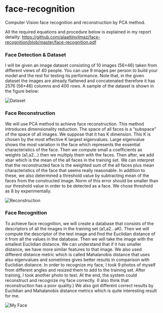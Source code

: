 # face-recognition
Computer Vision face recognition and reconstruction by PCA method.

All the required equations and procedure below is explained in my report detailly: https://github.com/alaattinyilmaz/face-recognition/blob/master/face-recognition.pdf

### Face Detection & Dataset

I will be given an image dataset consisting of 10 images (56×46) taken from different views of 40 people. You can use 9 images per person to build your model and the rest for testing its performance. Note that, in the given dataset the images are already flattened and concatenated therefore it has 2576 (56×46) columns and 400 rows. A sample of the dataset is shown in the figure below:

![Dataset](https://i.ibb.co/G0xZDz2/reconstruction.png)

### Face Reconstruction
We will use PCA method to achieve face reconstruction. This method introduces dimensionality reduction. The space of all faces is a “subspace” of the space of all images. We suppose that it has K dimension. This K is chosen by the most effective K largest
eigenvalues. Large eigenvalue shows the most variation in the face which represents the essential characteristics of the face. Then we compute small a coefficients as weights (a1,a2…) then we multiply them with the faces. Then after, we add xbar which is the mean of
the all faces in the training set. We can interpret that the reconstructed face is the weighted sum of the all faces plus mean characteristics of the face that seems really reasonable. In addition to these, we also determined a threshold value by subtracting mean of the faces from the constructed image. Norm of this error should be smaller than our threshold value in order
to be detected as a face. We chose threshold as 8 by experimentally.

![Reconstruction](https://serving.photos.photobox.com/00439145202d7b057766e431b2d8329ff5bee321304e3c17f2b662267d5a459bcf0ddb8e.jpg)


### Face Recognition

To achieve face recognition, we will create a database that consists of the descriptors of all the images in the training set (a1,a2…aK). Then we will compute the descriptor of the test image and find the Euclidian distance of it from all the values in the database. Then we will take the image with the smallest Euclidian distance. We can understand that if it has smaller distance, we have more similar features to that image. We also used different distance metric which is called Mahalanobis distance that uses also eigenvalues and sometimes gives better results in comparison with Euclidian distance. In order to recognize my face, I took 9 photos of myself from different angles and resized them to add to the training set. After training, I took another photo to test. At the end, the system could reconstruct and recognize my face correctly. (I also think that reconstruction has a poor quality.) We also got different correct results by Euclidian and Mahalanobis distance metrics which is quite interesting result for me. 

![My Face](https://serving.photos.photobox.com/66796245f027d1ee94755fa4e7319f8f3b51767a75bec389004448052efb0c16d4a84790.jpg)
